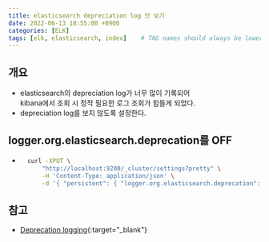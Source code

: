 ```yaml
---
title: elasticsearch depreciation log 안 보기
date: 2022-06-13 18:55:00 +0900
categories: [ELK]
tags: [elk, elasticsearch, index]    # TAG names should always be lowercase
---
```

## 개요
- elasticsearch의 depreciation log가 너무 많이 기록되어  
  kibana에서 조회 시 정작 필요한 로그 조회가 힘들게 되었다.
- depreciation log를 보지 않도록 설정한다.

## logger.org.elasticsearch.deprecation를 OFF
- ```bash
    curl -XPUT \
        "http://localhost:9200/_cluster/settings?pretty" \
        -H 'Content-Type: application/json' \
        -d '{ "persistent": { "logger.org.elasticsearch.deprecation": "OFF" } }'
    ```

## 참고
- [Deprecation logging](https://www.elastic.co/guide/en/elasticsearch/reference/current/logging.html){:target="_blank"}
